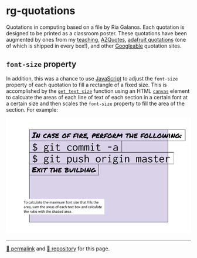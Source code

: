 # rg-quotations
Quotations in computing based on a file by Ria Galanos. Each quotation is designed to be printed as a classroom poster. These quotations have been augmented by ones from my [teaching](http://j.mp/psb_david_petty), [AZQuotes](https://azquotes.com/quotes/topics/computer-science.html), [adafruit quotations](https://adafruit.com/quotes) (one of which is shipped in every box!), and other [Googleable](https://lmgtfy.app/?q=computer+science+quotations) quotation sites.

## `font-size` property

In addition, this was a chance to use [JavaScript](https://www.ecma-international.org/publications/standards/Ecma-262.htm) to adjust the `font-size` property of each quotation to fill a rectangle of a fixed size. This is accomplished by the [`get_text_size`](https://stackoverflow.com/questions/31305071/measuring-text-width-height-without-rendering) function using an HTML [`canvas`](https://developer.mozilla.org/en-US/docs/Web/API/HTMLCanvasElement/getContext) element to calcuate the areas of each line of text of each section in a certain font at a certain size and then scales the `font-size` property to fill the area of the section. For example:

![RG quotations font-size](./rg-quotations-layout.png)

<hr>

[&#128279; permalink](https://psb-david-petty.github.io/rg-quotations/) and [&#128297; repository](https://github.com/psb-david-petty/rg-quotations/) for this page.

